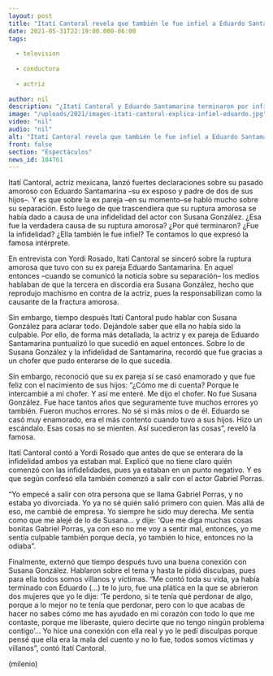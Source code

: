 ```yaml
---
layout: post
title: "Itatí Cantoral revela que también le fue infiel a Eduardo Santamarina; defiende a Susana González"
date: 2021-05-31T22:19:00.000-06:00
tags:
  
  - television
  
  - conductora
  
  - actriz
  
author: nil
description: "¿Itatí Cantoral y Eduardo Santamarina terminaron por infidelidad? ¿Fue culpa de Susana Gonzáles? ¿Ella también le fue infiel? Te contamos lo que dijo la famosa actriz. "
image: "/uploads/2021/images-itati-cantoral-explica-infiel-eduardo.jpg"
video: "nil"
audio: "nil"
alt: "Itatí Cantoral revela que también le fue infiel a Eduardo Santamarina; defiende a Susana González"
front: false
section: "Espectáculos"
news_id: 184761
---
```


Itatí Cantoral, actriz mexicana, lanzó fuertes declaraciones sobre su pasado amoroso con Eduardo Santamarina –su ex esposo y padre de dos de sus hijos–. Y es que sobre la ex pareja –en su momento–se habló mucho sobre su separación. Esto luego de que trascendiera que su ruptura amorosa se había dado a causa de una infidelidad del actor con Susana González. ¿Esa fue la verdadera causa de su ruptura amorosa? ¿Por qué terminaron? ¿Fue la infidelidad? ¿Ella también le fue infiel? Te contamos lo que expresó la famosa intérprete. 

En entrevista con Yordi Rosado, Itatí Cantoral se sinceró sobre la ruptura amorosa que tuvo con su ex pareja Eduardo Santamarina. En aquel entonces –cuando se comunicó la noticia sobre su separación– los medios hablaban de que la tercera en discordia era Susana González, hecho que reprodujo machismo en contra de la actriz, pues la responsabilizan como la causante de la fractura amorosa. 

Sin embargo, tiempo después Itatí Cantoral pudo hablar con Susana González para aclarar todo. Dejándole saber que ella no había sido la culpable. Por ello, de forma más detallada, la actriz y ex pareja de Eduardo Santamarina puntualizó lo que sucedió en aquel entonces. Sobre lo de Susana González y la infidelidad de Santamarina, recordó que fue gracias a un chofer que pudo enterarse de lo que sucedía. 

Sin embargo, reconoció que su ex pareja sí se casó enamorado y que fue feliz con el nacimiento de sus hijos: “¿Cómo me di cuenta? Porque le intercambié a mi chofer. Y así me enteré. Me dijo el chofer. No fue Susana González. Fue hace tantos años que seguramente tuve muchos errores yo también. Fueron muchos errores. No sé si más míos o de él. Eduardo se casó muy enamorado, era el más contento cuando tuvo a sus hijos. Hizo un escándalo. Esas cosas no se mienten. Así sucedieron las cosas”, reveló la famosa. 

Itatí Cantoral contó a Yordi Rosado que antes de que se enterara de la infidelidad ambos ya estaban mal. Explicó que no tiene claro quién comenzó con las infidelidades, pues ya estaban en un punto negativo. Y es que según confesó ella también comenzó a salir con el actor Gabriel Porras. 

“Yo empecé a salir con otra persona que se llama Gabriel Porras, y no estaba yo divorciada. Yo ya no sé quién salió primero con quien. Más allá de eso, me cambié de empresa. Yo siempre he sido muy derecha. Me sentía como que me alejé de lo de Susana… y dije: ‘Que me diga muchas cosas bonitas Gabriel Porras, ya con eso no me voy a sentir mal, entonces, yo me sentía culpable también porque decía, yo también lo hice, entonces no la odiaba”. 

Finalmente, externó que tiempo después tuvo una buena conexión con Susana González. Hablaron sobre el tema y hasta le pidió disculpas, pues para ella todos somos villanos y víctimas. “Me contó toda su vida, ya había terminado con Eduardo (…) te lo juro, fue una plática en la que se abrieron dos mujeres que yo le dije: ‘Te perdono, si te tenía qué perdonar de algo, porque a lo mejor no te tenía que perdonar, pero con lo que acabas de hacer no sabes cómo me has ayudado en mi corazón con todo lo que me contaste, porque me liberaste, quiero decirte que no tengo ningún problema contigo’… Yo hice una conexión con ella real y yo le pedí disculpas porque pensé que ella era la mala del cuento y no lo fue, todos somos víctimas y villanos”, contó Itatí Cantoral. 

(milenio)